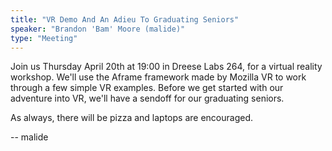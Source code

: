 ```yaml
---
title: "VR Demo And An Adieu To Graduating Seniors"
speaker: "Brandon 'Bam' Moore (malide)"
type: "Meeting"
---
```


<!-- INSERT TEXT HERE -->
Join us Thursday April 20th at 19:00 in Dreese Labs 264, for a virtual reality workshop. We'll use the Aframe framework made by Mozilla VR to work through a few simple VR examples. Before we get started with our adventure into VR, we'll have a sendoff for our graduating seniors.

As always, there will be pizza and laptops are encouraged.

-- malide

<!-- generated by _helpers/newPost.rb -->
